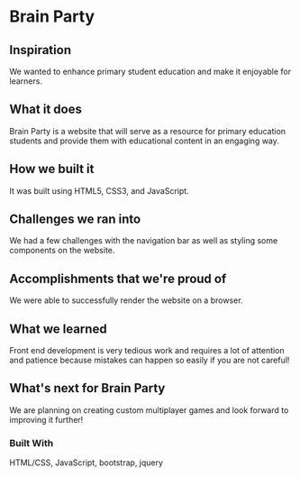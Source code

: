 # Brain Party

## Inspiration
We wanted to enhance primary student education and make it enjoyable for learners.

## What it does
Brain Party is a website that will serve as a resource for primary education students and provide them with educational content in an engaging way.

## How we built it
It was built using HTML5, CSS3, and JavaScript.

## Challenges we ran into
We had a few challenges with the navigation bar as well as styling some components on the website.

## Accomplishments that we're proud of
We were able to successfully render the website on a browser.

## What we learned
Front end development is very tedious work and requires a lot of attention and patience because mistakes can happen so easily if you are not careful!

## What's next for Brain Party
We are planning on creating custom multiplayer games and look forward to improving it further!

### Built With
HTML/CSS, JavaScript, bootstrap, jquery
